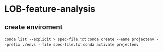 # LOB-feature-analysis

## create enviroment

`conda list --explicit > spec-file.txt`
`conda create --name projectenv --prefix ./envs --file spec-file.txt`
`conda activate projectenv`